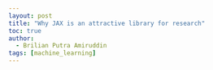 ```yaml
---
layout: post
title: "Why JAX is an attractive library for research"
toc: true
author:
  - Brilian Putra Amiruddin
tags: [machine_learning]
---
```


